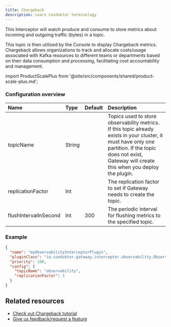```yaml
---
title: Chargeback
description: Learn Conduktor terminology
---
```


This <GlossaryTerm>Interceptor</GlossaryTerm> will watch produce and consume to store metrics about incoming and outgoing traffic (bytes) in a topic.

This topic is then utilized by the Console to display Chargeback metrics. Chargeback allows organizations to track and allocate costs/usage associated with Kafka resources to different teams or departments based on their data consumption and processing, facilitating cost accountability and management.

import ProductScalePlus from '@site/src/components/shared/product-scale-plus.md';

<ProductScalePlus /> 

### Configuration overview

| Name              | Type   | Default | Description                                                                      |
|:------------------|:-------|:--------|:---------------------------------------------------------------------------------|
| topicName         | String |         | Topics used to store observability metrics. If this topic already exists in your cluster, it must have only one partition. If the topic does not exist, Gateway will create this when you deploy the plugin. |
| replicationFactor | Int    |         | The replication factor to set if Gateway needs to create the topic.               |
| flushIntervalInSecond | Int    |    300     | The periodic interval for flushing metrics to the specified topic.               |

### Example

```json
{
  "name": "myObservabilityInterceptorPlugin",
  "pluginClass": "io.conduktor.gateway.interceptor.observability.ObservabilityPlugin",
  "priority": 100,
  "config": {
    "topicName": "observability",
    "replicationFactor": 3
  }
}
```

## Related resources

- [Check out Chargeback tutorial](/guide/tutorials/configure-chargeback)
- [Give us feedback/request a feature](https://conduktor.io/roadmap)
